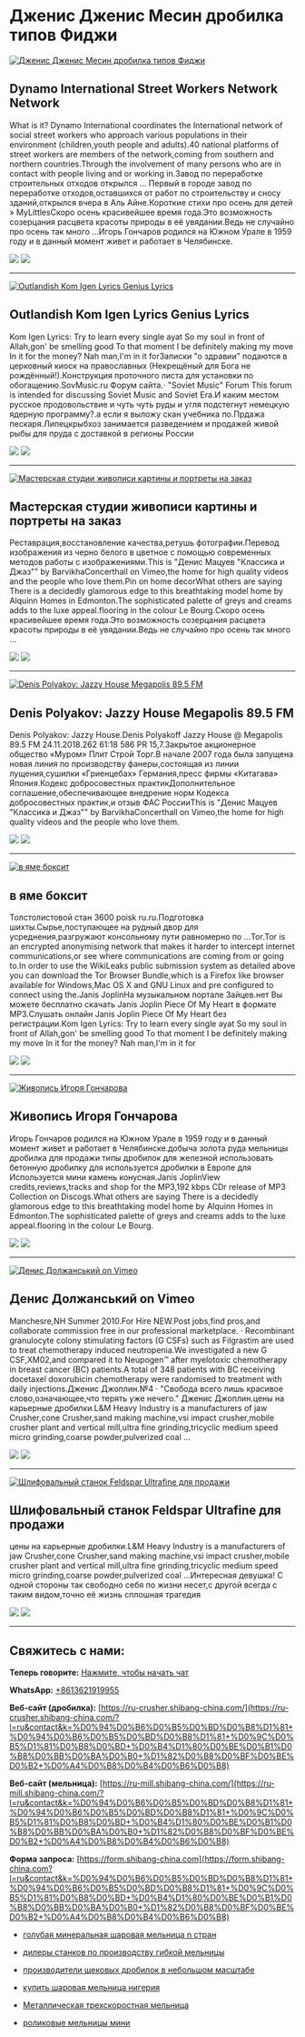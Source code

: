 # Дженис Дженис Месин дробилка типов Фиджи

<a href="https://swt.shibang-china.com/?l=ru&img&k=%D0%94%D0%B6%D0%B5%D0%BD%D0%B8%D1%81+%D0%94%D0%B6%D0%B5%D0%BD%D0%B8%D1%81+%D0%9C%D0%B5%D1%81%D0%B8%D0%BD+%D0%B4%D1%80%D0%BE%D0%B1%D0%B8%D0%BB%D0%BA%D0%B0+%D1%82%D0%B8%D0%BF%D0%BE%D0%B2+%D0%A4%D0%B8%D0%B4%D0%B6%D0%B8" target="_blank">![Дженис Дженис Месин дробилка типов Фиджи](http://static.shibang-china.com/all-800x300/1127.jpg)</a>

## Dynamo International Street Workers Network Network
What is it? Dynamo International coordinates the International network of social street workers who approach various populations in their environment (children,youth people and adults).40 national platforms of street workers are members of the network,coming from southern and northern countries.Through the involvement of many persons who are in contact with people living and or working in.Завод по переработке строительных отходов открылся … Первый в городе завод по переработке отходов,оставшихся от работ по строительству и сносу зданий,открылся вчера в Аль Айне.Короткие стихи про осень для детей &#187; MyLittlesСкоро осень красивейшее время года.Это возможность созерцания расцвета красоты природы в её увядании.Ведь не случайно про осень так много …Игорь Гончаров родился на Южном Урале в 1959 году и в данный момент живет и работает в Челябинске.


<a href="https://whatsapp.shibangsoft.com/WhatsApp.php" target="_blank" title="WhatsApp">![](http://static.shibang-china.com/icon/whatsapp.png)</a> <a href="https://swt.shibang-china.com/?l=ru&icon&k=%D0%94%D0%B6%D0%B5%D0%BD%D0%B8%D1%81+%D0%94%D0%B6%D0%B5%D0%BD%D0%B8%D1%81+%D0%9C%D0%B5%D1%81%D0%B8%D0%BD+%D0%B4%D1%80%D0%BE%D0%B1%D0%B8%D0%BB%D0%BA%D0%B0+%D1%82%D0%B8%D0%BF%D0%BE%D0%B2+%D0%A4%D0%B8%D0%B4%D0%B6%D0%B8" target="_blank">![](http://static.shibang-china.com/icon/chat-ru.png)</a>

---

<a href="https://swt.shibang-china.com/?l=ru&img&k=%D0%94%D0%B6%D0%B5%D0%BD%D0%B8%D1%81+%D0%94%D0%B6%D0%B5%D0%BD%D0%B8%D1%81+%D0%9C%D0%B5%D1%81%D0%B8%D0%BD+%D0%B4%D1%80%D0%BE%D0%B1%D0%B8%D0%BB%D0%BA%D0%B0+%D1%82%D0%B8%D0%BF%D0%BE%D0%B2+%D0%A4%D0%B8%D0%B4%D0%B6%D0%B8" target="_blank">![Outlandish Kom Igen Lyrics Genius Lyrics](http://static.shibang-china.com/all-800x300/290.jpg)</a>

## Outlandish Kom Igen Lyrics Genius Lyrics
Kom Igen Lyrics: Try to learn every single ayat So my soul in front of Allah,gon' be smelling good To that moment I be definitely making my move In it for the money? Nah man,I'm in it forЗаписки &quot;о здравии&quot; подаются в церковный киоск на православных (Некрещёный для Бога не рождённый!).Конструкция проточного листа для установки по обогащению.SovMusic.ru Форум сайта.&#183; &quot;Soviet Music&quot; Forum This forum is intended for discussing Soviet Music and Soviet Era.И каким местом русское продовольствие и чуть чуть руды и угля подстегнут немецкую ядерную программу?.а если я выложу скан учебника по.Прдажа пескаря.Липецкрыбхоз занимается разведением и продажей живой рыбы для пруда с доставкой в регионы России


<a href="https://whatsapp.shibangsoft.com/WhatsApp.php" target="_blank" title="WhatsApp">![](http://static.shibang-china.com/icon/whatsapp.png)</a> <a href="https://swt.shibang-china.com/?l=ru&icon&k=%D0%94%D0%B6%D0%B5%D0%BD%D0%B8%D1%81+%D0%94%D0%B6%D0%B5%D0%BD%D0%B8%D1%81+%D0%9C%D0%B5%D1%81%D0%B8%D0%BD+%D0%B4%D1%80%D0%BE%D0%B1%D0%B8%D0%BB%D0%BA%D0%B0+%D1%82%D0%B8%D0%BF%D0%BE%D0%B2+%D0%A4%D0%B8%D0%B4%D0%B6%D0%B8" target="_blank">![](http://static.shibang-china.com/icon/chat-ru.png)</a>

---

<a href="https://swt.shibang-china.com/?l=ru&img&k=%D0%94%D0%B6%D0%B5%D0%BD%D0%B8%D1%81+%D0%94%D0%B6%D0%B5%D0%BD%D0%B8%D1%81+%D0%9C%D0%B5%D1%81%D0%B8%D0%BD+%D0%B4%D1%80%D0%BE%D0%B1%D0%B8%D0%BB%D0%BA%D0%B0+%D1%82%D0%B8%D0%BF%D0%BE%D0%B2+%D0%A4%D0%B8%D0%B4%D0%B6%D0%B8" target="_blank">![Мастерская студии живописи картины и портреты на заказ](http://static.shibang-china.com/all-800x300/760.jpg)</a>

## Мастерская студии живописи картины и портреты на заказ
Реставрация,восстановление качества,ретушь фотографии.Перевод изображения из черно белого в цветное с помощью современных методов работы с изображениями.This is &quot;Денис Мацуев &quot;Классика и Джаз&quot;&quot; by BarvikhaConcerthall on Vimeo,the home for high quality videos and the people who love them.Pin on home decorWhat others are saying There is a decidedly glamorous edge to this breathtaking model home by Alquinn Homes in Edmonton.The sophisticated palette of greys and creams adds to the luxe appeal.flooring in the colour Le Bourg.Скоро осень красивейшее время года.Это возможность созерцания расцвета красоты природы в её увядании.Ведь не случайно про осень так много …


<a href="https://whatsapp.shibangsoft.com/WhatsApp.php" target="_blank" title="WhatsApp">![](http://static.shibang-china.com/icon/whatsapp.png)</a> <a href="https://swt.shibang-china.com/?l=ru&icon&k=%D0%94%D0%B6%D0%B5%D0%BD%D0%B8%D1%81+%D0%94%D0%B6%D0%B5%D0%BD%D0%B8%D1%81+%D0%9C%D0%B5%D1%81%D0%B8%D0%BD+%D0%B4%D1%80%D0%BE%D0%B1%D0%B8%D0%BB%D0%BA%D0%B0+%D1%82%D0%B8%D0%BF%D0%BE%D0%B2+%D0%A4%D0%B8%D0%B4%D0%B6%D0%B8" target="_blank">![](http://static.shibang-china.com/icon/chat-ru.png)</a>

---

<a href="https://swt.shibang-china.com/?l=ru&img&k=%D0%94%D0%B6%D0%B5%D0%BD%D0%B8%D1%81+%D0%94%D0%B6%D0%B5%D0%BD%D0%B8%D1%81+%D0%9C%D0%B5%D1%81%D0%B8%D0%BD+%D0%B4%D1%80%D0%BE%D0%B1%D0%B8%D0%BB%D0%BA%D0%B0+%D1%82%D0%B8%D0%BF%D0%BE%D0%B2+%D0%A4%D0%B8%D0%B4%D0%B6%D0%B8" target="_blank">![Denis Polyakov: Jazzy House Megapolis 89.5 FM](http://static.shibang-china.com/all-800x300/1469.jpg)</a>

## Denis Polyakov: Jazzy House Megapolis 89.5 FM
Denis Polyakov: Jazzy House.Denis Polyakoff Jazzy House @ Megapolis 89.5 FM 24.11.2018.262 61:18 586 PR 15,7.Закрытое акционерное общество &#171;Муром&#187; Плит Строй Торг.В начале 2007 года была запущена новая линия по производству фанеры,состоящая из линии лущения,сушилки &#171;Гриенцебах&#187; Германия,пресс фирмы &#171;Китагава&#187; Япония.Кодекс добросовестных практикДополнительное соглашение,обеспечивающее внедрение норм Кодекса добросовестных практик,и отзыв ФАС РоссииThis is &quot;Денис Мацуев &quot;Классика и Джаз&quot;&quot; by BarvikhaConcerthall on Vimeo,the home for high quality videos and the people who love them.


<a href="https://whatsapp.shibangsoft.com/WhatsApp.php" target="_blank" title="WhatsApp">![](http://static.shibang-china.com/icon/whatsapp.png)</a> <a href="https://swt.shibang-china.com/?l=ru&icon&k=%D0%94%D0%B6%D0%B5%D0%BD%D0%B8%D1%81+%D0%94%D0%B6%D0%B5%D0%BD%D0%B8%D1%81+%D0%9C%D0%B5%D1%81%D0%B8%D0%BD+%D0%B4%D1%80%D0%BE%D0%B1%D0%B8%D0%BB%D0%BA%D0%B0+%D1%82%D0%B8%D0%BF%D0%BE%D0%B2+%D0%A4%D0%B8%D0%B4%D0%B6%D0%B8" target="_blank">![](http://static.shibang-china.com/icon/chat-ru.png)</a>

---

<a href="https://swt.shibang-china.com/?l=ru&img&k=%D0%94%D0%B6%D0%B5%D0%BD%D0%B8%D1%81+%D0%94%D0%B6%D0%B5%D0%BD%D0%B8%D1%81+%D0%9C%D0%B5%D1%81%D0%B8%D0%BD+%D0%B4%D1%80%D0%BE%D0%B1%D0%B8%D0%BB%D0%BA%D0%B0+%D1%82%D0%B8%D0%BF%D0%BE%D0%B2+%D0%A4%D0%B8%D0%B4%D0%B6%D0%B8" target="_blank">![в яме боксит](http://static.shibang-china.com/all-800x300/537.jpg)</a>

## в яме боксит
Толстолистовой стан 3600 poisk ru.ru.Подготовка шихты.Сырье,поступающее на рудный двор для усреднения,разгружают консольному пути равномерно по …Tor.Tor is an encrypted anonymising network that makes it harder to intercept internet communications,or see where communications are coming from or going to.In order to use the WikiLeaks public submission system as detailed above you can download the Tor Browser Bundle,which is a Firefox like browser available for Windows,Mac OS X and GNU Linux and pre configured to connect using the.Janis JoplinНа музыкальном портале Зайцев.нет Вы можете бесплатно скачать Janis Joplin Piece Of My Heart в формате MP3.Слушать онлайн Janis Joplin Piece Of My Heart без регистрации.Kom Igen Lyrics: Try to learn every single ayat So my soul in front of Allah,gon' be smelling good To that moment I be definitely making my move In it for the money? Nah man,I'm in it for


<a href="https://whatsapp.shibangsoft.com/WhatsApp.php" target="_blank" title="WhatsApp">![](http://static.shibang-china.com/icon/whatsapp.png)</a> <a href="https://swt.shibang-china.com/?l=ru&icon&k=%D0%94%D0%B6%D0%B5%D0%BD%D0%B8%D1%81+%D0%94%D0%B6%D0%B5%D0%BD%D0%B8%D1%81+%D0%9C%D0%B5%D1%81%D0%B8%D0%BD+%D0%B4%D1%80%D0%BE%D0%B1%D0%B8%D0%BB%D0%BA%D0%B0+%D1%82%D0%B8%D0%BF%D0%BE%D0%B2+%D0%A4%D0%B8%D0%B4%D0%B6%D0%B8" target="_blank">![](http://static.shibang-china.com/icon/chat-ru.png)</a>

---

<a href="https://swt.shibang-china.com/?l=ru&img&k=%D0%94%D0%B6%D0%B5%D0%BD%D0%B8%D1%81+%D0%94%D0%B6%D0%B5%D0%BD%D0%B8%D1%81+%D0%9C%D0%B5%D1%81%D0%B8%D0%BD+%D0%B4%D1%80%D0%BE%D0%B1%D0%B8%D0%BB%D0%BA%D0%B0+%D1%82%D0%B8%D0%BF%D0%BE%D0%B2+%D0%A4%D0%B8%D0%B4%D0%B6%D0%B8" target="_blank">![Живопись Игоря Гончарова](http://static.shibang-china.com/all-800x300/1015.jpg)</a>

## Живопись Игоря Гончарова
Игорь Гончаров родился на Южном Урале в 1959 году и в данный момент живет и работает в Челябинске.добыча золота руда мельницы дробилка для продажи типы дробилок для железной использовать бетонную дробилку для используется дробилки в Европе для Используется мини камень конусная.Janis JoplinView credits,reviews,tracks and shop for the MP3,192 kbps CDr release of MP3 Collection on Discogs.What others are saying There is a decidedly glamorous edge to this breathtaking model home by Alquinn Homes in Edmonton.The sophisticated palette of greys and creams adds to the luxe appeal.flooring in the colour Le Bourg.


<a href="https://whatsapp.shibangsoft.com/WhatsApp.php" target="_blank" title="WhatsApp">![](http://static.shibang-china.com/icon/whatsapp.png)</a> <a href="https://swt.shibang-china.com/?l=ru&icon&k=%D0%94%D0%B6%D0%B5%D0%BD%D0%B8%D1%81+%D0%94%D0%B6%D0%B5%D0%BD%D0%B8%D1%81+%D0%9C%D0%B5%D1%81%D0%B8%D0%BD+%D0%B4%D1%80%D0%BE%D0%B1%D0%B8%D0%BB%D0%BA%D0%B0+%D1%82%D0%B8%D0%BF%D0%BE%D0%B2+%D0%A4%D0%B8%D0%B4%D0%B6%D0%B8" target="_blank">![](http://static.shibang-china.com/icon/chat-ru.png)</a>

---

<a href="https://swt.shibang-china.com/?l=ru&img&k=%D0%94%D0%B6%D0%B5%D0%BD%D0%B8%D1%81+%D0%94%D0%B6%D0%B5%D0%BD%D0%B8%D1%81+%D0%9C%D0%B5%D1%81%D0%B8%D0%BD+%D0%B4%D1%80%D0%BE%D0%B1%D0%B8%D0%BB%D0%BA%D0%B0+%D1%82%D0%B8%D0%BF%D0%BE%D0%B2+%D0%A4%D0%B8%D0%B4%D0%B6%D0%B8" target="_blank">![Денис Должанський on Vimeo](http://static.shibang-china.com/all-800x300/215.jpg)</a>

## Денис Должанський on Vimeo
Manchesre,NH Summer 2010.For Hire NEW.Post jobs,find pros,and collaborate commission free in our professional marketplace.&nbsp;&#0183;&#32;Recombinant granulocyte colony stimulating factors (G CSFs) such as Filgrastim are used to treat chemotherapy induced neutropenia.We investigated a new G CSF,XM02,and compared it to Neupogen™ after myelotoxic chemotherapy in breast cancer (BC) patients.A total of 348 patients with BC receiving docetaxel doxorubicin chemotherapy were randomised to treatment with daily injections.Дженис Джоплин.№4&nbsp;&#0183;&#32;&quot;Свобода всего лишь красивое слово,означающее,что терять уже нечего.&quot; Дженис Джоплин.цены на карьерные дробилки.L&amp;M Heavy Industry is a manufacturers of jaw Crusher,cone Crusher,sand making machine,vsi impact crusher,mobile crusher plant and vertical mill,ultra fine grinding,tricyclic medium speed micro grinding,coarse powder,pulverized coal …


<a href="https://whatsapp.shibangsoft.com/WhatsApp.php" target="_blank" title="WhatsApp">![](http://static.shibang-china.com/icon/whatsapp.png)</a> <a href="https://swt.shibang-china.com/?l=ru&icon&k=%D0%94%D0%B6%D0%B5%D0%BD%D0%B8%D1%81+%D0%94%D0%B6%D0%B5%D0%BD%D0%B8%D1%81+%D0%9C%D0%B5%D1%81%D0%B8%D0%BD+%D0%B4%D1%80%D0%BE%D0%B1%D0%B8%D0%BB%D0%BA%D0%B0+%D1%82%D0%B8%D0%BF%D0%BE%D0%B2+%D0%A4%D0%B8%D0%B4%D0%B6%D0%B8" target="_blank">![](http://static.shibang-china.com/icon/chat-ru.png)</a>

---

<a href="https://swt.shibang-china.com/?l=ru&img&k=%D0%94%D0%B6%D0%B5%D0%BD%D0%B8%D1%81+%D0%94%D0%B6%D0%B5%D0%BD%D0%B8%D1%81+%D0%9C%D0%B5%D1%81%D0%B8%D0%BD+%D0%B4%D1%80%D0%BE%D0%B1%D0%B8%D0%BB%D0%BA%D0%B0+%D1%82%D0%B8%D0%BF%D0%BE%D0%B2+%D0%A4%D0%B8%D0%B4%D0%B6%D0%B8" target="_blank">![Шлифовальный станок Feldspar Ultrafine для продажи](http://static.shibang-china.com/all-800x300/1398.jpg)</a>

## Шлифовальный станок Feldspar Ultrafine для продажи
цены на карьерные дробилки.L&amp;M Heavy Industry is a manufacturers of jaw Crusher,cone Crusher,sand making machine,vsi impact crusher,mobile crusher plant and vertical mill,ultra fine grinding,tricyclic medium speed micro grinding,coarse powder,pulverized coal …Интересная девушка! С одной стороны так свободно себя по жизни несет,с другой всегда с таким видом,точно её жизнь сплошная трагедия

<a href="https://whatsapp.shibangsoft.com/WhatsApp.php" target="_blank" title="WhatsApp">![](http://static.shibang-china.com/icon/whatsapp.png)</a> <a href="https://swt.shibang-china.com/?l=ru&icon&k=%D0%94%D0%B6%D0%B5%D0%BD%D0%B8%D1%81+%D0%94%D0%B6%D0%B5%D0%BD%D0%B8%D1%81+%D0%9C%D0%B5%D1%81%D0%B8%D0%BD+%D0%B4%D1%80%D0%BE%D0%B1%D0%B8%D0%BB%D0%BA%D0%B0+%D1%82%D0%B8%D0%BF%D0%BE%D0%B2+%D0%A4%D0%B8%D0%B4%D0%B6%D0%B8" target="_blank">![](http://static.shibang-china.com/icon/chat-ru.png)</a>

---
## Свяжитесь с нами:

**Теперь говорите:** [Нажмите, чтобы начать чат](https://swt.shibang-china.com?l=ru&contact&k=%D0%94%D0%B6%D0%B5%D0%BD%D0%B8%D1%81+%D0%94%D0%B6%D0%B5%D0%BD%D0%B8%D1%81+%D0%9C%D0%B5%D1%81%D0%B8%D0%BD+%D0%B4%D1%80%D0%BE%D0%B1%D0%B8%D0%BB%D0%BA%D0%B0+%D1%82%D0%B8%D0%BF%D0%BE%D0%B2+%D0%A4%D0%B8%D0%B4%D0%B6%D0%B8)

**WhatsApp:**  [+8613621919955](https://whatsapp.shibangsoft.com/WhatsApp.php)

**Веб-сайт (дробилка):** [https://ru-crusher.shibang-china.com/](https://ru-crusher.shibang-china.com/?l=ru&contact&k=%D0%94%D0%B6%D0%B5%D0%BD%D0%B8%D1%81+%D0%94%D0%B6%D0%B5%D0%BD%D0%B8%D1%81+%D0%9C%D0%B5%D1%81%D0%B8%D0%BD+%D0%B4%D1%80%D0%BE%D0%B1%D0%B8%D0%BB%D0%BA%D0%B0+%D1%82%D0%B8%D0%BF%D0%BE%D0%B2+%D0%A4%D0%B8%D0%B4%D0%B6%D0%B8)

**Веб-сайт (мельница):** [https://ru-mill.shibang-china.com/](https://ru-mill.shibang-china.com/?l=ru&contact&k=%D0%94%D0%B6%D0%B5%D0%BD%D0%B8%D1%81+%D0%94%D0%B6%D0%B5%D0%BD%D0%B8%D1%81+%D0%9C%D0%B5%D1%81%D0%B8%D0%BD+%D0%B4%D1%80%D0%BE%D0%B1%D0%B8%D0%BB%D0%BA%D0%B0+%D1%82%D0%B8%D0%BF%D0%BE%D0%B2+%D0%A4%D0%B8%D0%B4%D0%B6%D0%B8)

**Форма запроса:** [https://form.shibang-china.com](https://form.shibang-china.com?l=ru&contact&k=%D0%94%D0%B6%D0%B5%D0%BD%D0%B8%D1%81+%D0%94%D0%B6%D0%B5%D0%BD%D0%B8%D1%81+%D0%9C%D0%B5%D1%81%D0%B8%D0%BD+%D0%B4%D1%80%D0%BE%D0%B1%D0%B8%D0%BB%D0%BA%D0%B0+%D1%82%D0%B8%D0%BF%D0%BE%D0%B2+%D0%A4%D0%B8%D0%B4%D0%B6%D0%B8)

* [голубая минеральная шаровая мельница n стран](../135/%D0%B3%D0%BE%D0%BB%D1%83%D0%B1%D0%B0%D1%8F%20%D0%BC%D0%B8%D0%BD%D0%B5%D1%80%D0%B0%D0%BB%D1%8C%D0%BD%D0%B0%D1%8F%20%D1%88%D0%B0%D1%80%D0%BE%D0%B2%D0%B0%D1%8F%20%D0%BC%D0%B5%D0%BB%D1%8C%D0%BD%D0%B8%D1%86%D0%B0%20n%20%D1%81%D1%82%D1%80%D0%B0%D0%BD.md)

* [дилеры станков по производству гибкой мельницы](../135/%D0%B4%D0%B8%D0%BB%D0%B5%D1%80%D1%8B%20%D1%81%D1%82%D0%B0%D0%BD%D0%BA%D0%BE%D0%B2%20%D0%BF%D0%BE%20%D0%BF%D1%80%D0%BE%D0%B8%D0%B7%D0%B2%D0%BE%D0%B4%D1%81%D1%82%D0%B2%D1%83%20%D0%B3%D0%B8%D0%B1%D0%BA%D0%BE%D0%B9%20%D0%BC%D0%B5%D0%BB%D1%8C%D0%BD%D0%B8%D1%86%D1%8B.md)

* [производители щековых дробилок в небольшом масштабе](../133/%D0%BF%D1%80%D0%BE%D0%B8%D0%B7%D0%B2%D0%BE%D0%B4%D0%B8%D1%82%D0%B5%D0%BB%D0%B8%20%D1%89%D0%B5%D0%BA%D0%BE%D0%B2%D1%8B%D1%85%20%D0%B4%D1%80%D0%BE%D0%B1%D0%B8%D0%BB%D0%BE%D0%BA%20%D0%B2%20%D0%BD%D0%B5%D0%B1%D0%BE%D0%BB%D1%8C%D1%88%D0%BE%D0%BC%20%D0%BC%D0%B0%D1%81%D1%88%D1%82%D0%B0%D0%B1%D0%B5.md)

* [купить шаровая мельница нигерия](../131/%D0%BA%D1%83%D0%BF%D0%B8%D1%82%D1%8C%20%D1%88%D0%B0%D1%80%D0%BE%D0%B2%D0%B0%D1%8F%20%D0%BC%D0%B5%D0%BB%D1%8C%D0%BD%D0%B8%D1%86%D0%B0%20%D0%BD%D0%B8%D0%B3%D0%B5%D1%80%D0%B8%D1%8F.md)

* [Металлическая трехскоростная мельница](../135/%D0%9C%D0%B5%D1%82%D0%B0%D0%BB%D0%BB%D0%B8%D1%87%D0%B5%D1%81%D0%BA%D0%B0%D1%8F%20%D1%82%D1%80%D0%B5%D1%85%D1%81%D0%BA%D0%BE%D1%80%D0%BE%D1%81%D1%82%D0%BD%D0%B0%D1%8F%20%D0%BC%D0%B5%D0%BB%D1%8C%D0%BD%D0%B8%D1%86%D0%B0.md)

* [роликовые мельницы мини](../133/%D1%80%D0%BE%D0%BB%D0%B8%D0%BA%D0%BE%D0%B2%D1%8B%D0%B5%20%D0%BC%D0%B5%D0%BB%D1%8C%D0%BD%D0%B8%D1%86%D1%8B%20%D0%BC%D0%B8%D0%BD%D0%B8.md)